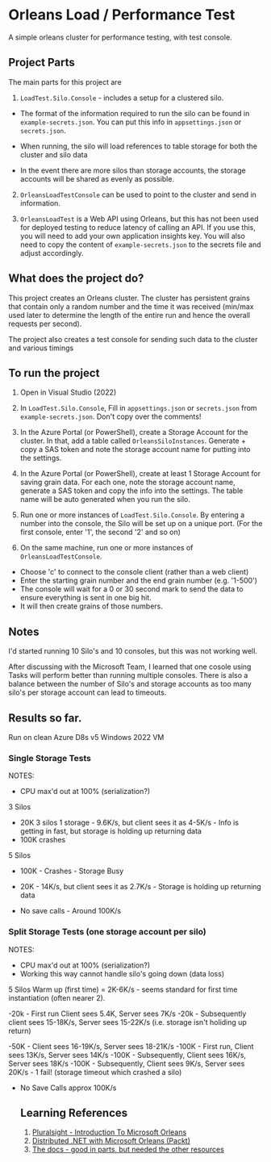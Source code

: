 # Orleans Load / Performance Test

A simple orleans cluster for performance testing, with test console.

## Project Parts

The main parts for this project are

1. `LoadTest.Silo.Console` - includes a setup for a clustered silo. 

- The format of the information required to run the silo can be found in `example-secrets.json`. You can put this info in `appsettings.json` or `secrets.json`.

- When running, the silo will load references to table storage for both the cluster and silo data

- In the event there are more silos than storage accounts, the storage accounts will be shared as evenly as possible.

2. `OrleansLoadTestConsole` can be used to point to the cluster and send in information.

3. `OrleansLoadTest` is a Web API using Orleans, but this has not been used for deployed testing to reduce latency of calling an API. If you use this, you will need to add your own application insights key. 
You will also need to copy the content of `example-secrets.json` to the secrets file and adjust accordingly.

## What does the project do?

This project creates an Orleans cluster. The cluster has persistent grains that contain only a random number and the time it was received (min/max used later to determine the length of the entire run and hence the overall requests per second).

The project also creates a test console for sending such data to the cluster and various timings

## To run the project

1. Open in Visual Studio (2022)
2. In `LoadTest.Silo.Console`, Fill in `appsettings.json` or `secrets.json` from `example-secrets.json`. Don't copy over the comments!

3. In the Azure Portal (or PowerShell), create a Storage Account for the cluster. In that, add a table called `OrleansSiloInstances`. Generate + copy a SAS token and note the storage account name for putting into the settings.

4. In the Azure Portal (or PowerShell), create at least 1 Storage Account for saving grain data. For each one, note the storage account name, generate a SAS token and copy the info into the settings. The table name will be auto generated when you run the silo. 

5. Run one or more instances of `LoadTest.Silo.Console`. By entering a number into the console, the Silo will be set up on a unique port. (For the first console, enter '1', the second '2' and so on)

6. On the same machine, run one or more instances of `OrleansLoadTestConsole`. 

- Choose 'c' to connect to the console client (rather than a web client)
- Enter the starting grain number and the end grain number (e.g. '1-500')
- The console will wait for a 0 or 30 second mark to send the data to ensure everything is sent in one big hit. 
- It will then create grains of those numbers.


## Notes

I'd started running 10 Silo's and 10 consoles, but this was not working well. 

After discussing with the Microsoft Team, I learned that one cosole using Tasks will perform better than running multiple consoles. There is also a balance between the number of Silo's and storage accounts as too many silo's per storage account can lead to timeouts.

## Results so far.

Run on clean Azure D8s v5 Windows 2022 VM

### Single Storage Tests

NOTES: 
- CPU max'd out at 100% (serialization?)

3 Silos
- 20K 3 silos 1 storage - 9.6K/s, but client sees it as 4-5K/s - Info is getting in fast, but storage is holding up returning data
- 100K crashes

5 Silos
- 100K - Crashes - Storage Busy
- 20K - 14K/s, but client sees it as 2.7K/s - Storage is holding up returning data

- No save calls - Around 100K/s


### Split Storage Tests (one storage account per silo)

NOTES: 
- CPU max'd out at 100% (serialization?)
- Working this way cannot handle silo's going down (data loss)

5 Silos
Warm up (first time) = 2K-6K/s - seems standard for first time instantiation (often nearer 2).

-20k - First run Client sees 5.4K, Server sees 7K/s
-20k - Subsequently client sees 15-18K/s, Server sees 15-22K/s (i.e. storage isn't holiding up return)

-50K - Client sees 16-19K/s, Server sees 18-21K/s
-100K - First run, Client sees 13K/s, Server sees 14K/s
-100K - Subsequently, Client sees 16K/s, Server sees 18K/s
-100K - Subsequently, Client sees 9K/s, Server sees 20K/s - 1 fail! (storage timeout which crashed a silo)

- No Save Calls approx 100K/s




  ## Learning References

  1. [Pluralsight - Introduction To Microsoft Orleans](https://app.pluralsight.com/library/courses/microsoft-orleans-introduction/table-of-contents)
  2. [Distributed .NET with Microsoft Orleans (Packt)](https://www.packtpub.com/product/distributed-net-with-microsoft-orleans/9781801818971)
  3. [The docs - good in parts, but needed the other resources](https://dotnet.github.io/orleans/docs/index.html)